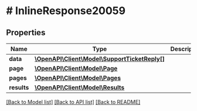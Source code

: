 # # InlineResponse20059

## Properties

Name | Type | Description | Notes
------------ | ------------- | ------------- | -------------
**data** | [**\OpenAPI\Client\Model\SupportTicketReply[]**](SupportTicketReply.md) |  | [optional]
**page** | [**\OpenAPI\Client\Model\Page**](Page.md) |  | [optional]
**pages** | [**\OpenAPI\Client\Model\Pages**](Pages.md) |  | [optional]
**results** | [**\OpenAPI\Client\Model\Results**](Results.md) |  | [optional]

[[Back to Model list]](../../README.md#models) [[Back to API list]](../../README.md#endpoints) [[Back to README]](../../README.md)
